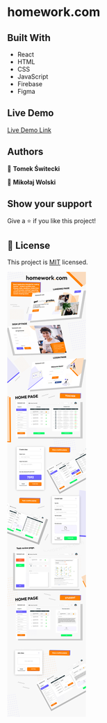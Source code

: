 # homework.com
## Built With

- React
- HTML
- CSS
- JavaScript
- Firebase
- Figma

## Live Demo

[Live Demo Link](https://tomekswitecki.github.io/homework-project/#/landing)

## Authors

👤 **Tomek Świtecki**

👤 **Mikołaj Wolski**


## Show your support

Give a ⭐️ if you like this project!

## 📝 License

This project is [MIT](./MIT.md) licensed.

![screenshot](github_readme_new.jpg)
